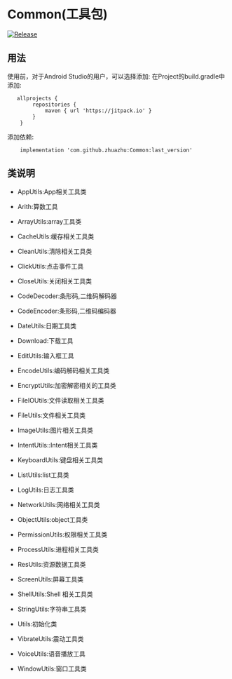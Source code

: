 # Common(工具包)
[![Release](https://jitpack.io/v/zhuazhu/Common.svg)](https://jitpack.io/#zhuazhu/Common)

## 用法

使用前，对于Android Studio的用户，可以选择添加:
在Project的build.gradle中添加:
```
   allprojects {
    	repositories {
    		maven { url 'https://jitpack.io' }
    	}
    }
   ```
添加依赖:
```
    implementation 'com.github.zhuazhu:Common:last_version'
```
## 类说明
* AppUtils:App相关工具类

* Arith:算数工具

* ArrayUtils:array工具类

* CacheUtils:缓存相关工具类

* CleanUtils:清除相关工具类

* ClickUtils:点击事件工具

* CloseUtils:关闭相关工具类

* CodeDecoder:条形码,二维码解码器

* CodeEncoder:条形码,二维码编码器

* DateUtils:日期工具类

* Download:下载工具

* EditUtils:输入框工具

* EncodeUtils:编码解码相关工具类

* EncryptUtils:加密解密相关的工具类

* FileIOUtils:文件读取相关工具类

* FileUtils:文件相关工具类

* ImageUtils:图片相关工具类

* IntentUtils::Intent相关工具类

* KeyboardUtils:键盘相关工具类

* ListUtils:list工具类

* LogUtils:日志工具类

* NetworkUtils:网络相关工具类

* ObjectUtils:object工具类

* PermissionUtils:权限相关工具类

* ProcessUtils:进程相关工具类

* ResUtils:资源数据工具类

* ScreenUtils:屏幕工具类

* ShellUtils:Shell 相关工具类

* StringUtils:字符串工具类

* Utils:初始化类

* VibrateUtils:震动工具类

* VoiceUtils:语音播放工具

* WindowUtils:窗口工具类
